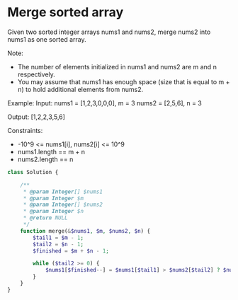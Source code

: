 # Merge sorted array

Given two sorted integer arrays nums1 and nums2, merge nums2 into nums1 as one sorted array.

Note:
- The number of elements initialized in nums1 and nums2 are m and n respectively.
- You may assume that nums1 has enough space (size that is equal to m + n) to hold additional elements from nums2.

Example:
Input:
nums1 = [1,2,3,0,0,0], m = 3
nums2 = [2,5,6],       n = 3

Output: [1,2,2,3,5,6]


Constraints:
- -10^9 <= nums1[i], nums2[i] <= 10^9
- nums1.length == m + n
- nums2.length == n

```php
class Solution {

    /**
     * @param Integer[] $nums1
     * @param Integer $m
     * @param Integer[] $nums2
     * @param Integer $n
     * @return NULL
     */
    function merge(&$nums1, $m, $nums2, $n) {
        $tail1 = $m - 1;
        $tail2 = $n - 1;
        $finished = $m + $n - 1;

        while ($tail2 >= 0) {
            $nums1[$finished--] = $nums1[$tail1] > $nums2[$tail2] ? $nums1[$tail1--] : $nums2[$tail2--];
        }
    }
}
```
